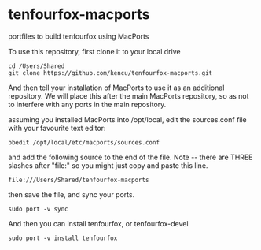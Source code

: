# tenfourfox-macports
portfiles to build tenfourfox using MacPorts

To use this repository, first clone it to your local drive
```
cd /Users/Shared
git clone https://github.com/kencu/tenfourfox-macports.git
```
And then tell your installation of MacPorts to use it as an additional repository. We will place this after the main MacPorts repository, so as not to interfere with any ports in the main repository.

assuming you installed MacPorts into /opt/local, edit the sources.conf file with your favourite text editor:

```
bbedit /opt/local/etc/macports/sources.conf
```
and add the following source to the end of the file. Note -- there are THREE slashes after "file:" so you might just copy and paste this line.
```
file:///Users/Shared/tenfourfox-macports
```
then save the file, and sync your ports.
```
sudo port -v sync
```
And then you can install tenfourfox, or tenfourfox-devel
```
sudo port -v install tenfourfox
```

